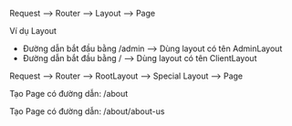 Request --> Router --> Layout --> Page

Ví dụ Layout

- Đường dẫn bắt đầu bằng /admin --> Dùng layout có tên AdminLayout
- Đường dẫn bắt đầu bằng / --> Dùng layout có tên ClientLayout

Request --> Router --> RootLayout --> Special Layout --> Page

Tạo Page có đường dẫn: /about

Tạo Page có đường dẫn: /about/about-us
